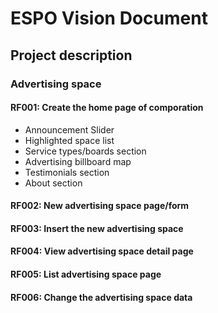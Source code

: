 # ESPO Vision Document

## Project description

### Advertising space

#### RF001: Create the home page of comporation
- Announcement Slider
- Highlighted space list
- Service types/boards section
- Advertising billboard map
- Testimonials section
- About section
#### RF002: New advertising space page/form

#### RF003: Insert the new advertising space

#### RF004: View advertising space  detail page

#### RF005: List advertising space page

#### RF006: Change the advertising space data